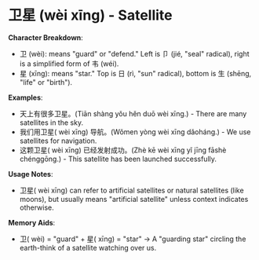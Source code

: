 # **卫星 (wèi xīng) - Satellite**

**Character Breakdown**:  
- 卫 (wèi): means "guard" or "defend." Left is 卩 (jié, "seal" radical), right is a simplified form of 韦 (wéi).  
- 星 (xīng): means "star." Top is 日 (rì, "sun" radical), bottom is 生 (shēng, "life" or "birth").

**Examples**:  
- 天上有很多卫星。(Tiān shàng yǒu hěn duō wèi xīng.) - There are many satellites in the sky.  
- 我们用卫星( wèi xīng) 导航。(Wǒmen yòng wèi xīng dǎoháng.) - We use satellites for navigation.  
- 这颗卫星( wèi xīng) 已经发射成功。(Zhè kē wèi xīng yǐ jīng fāshè chénggōng.) - This satellite has been launched successfully.

**Usage Notes**:  
- 卫星( wèi xīng) can refer to artificial satellites or natural satellites (like moons), but usually means "artificial satellite" unless context indicates otherwise.

**Memory Aids**:  
- 卫( wèi) = "guard" + 星( xīng) = "star" → A "guarding star" circling the earth-think of a satellite watching over us.